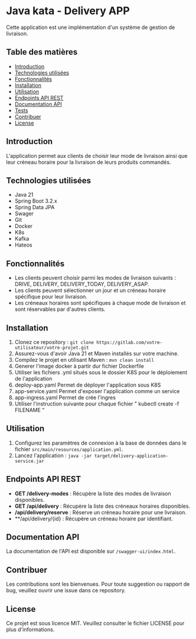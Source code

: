 # Java kata - Delivery APP

Cette application est une implémentation d'un système de gestion de livraison.

## Table des matières
- [Introduction](#introduction)
- [Technologies utilisées](#technologies-utilisées)
- [Fonctionnalités](#fonctionnalités)
- [Installation](#installation)
- [Utilisation](#utilisation)
- [Endpoints API REST](#endpoints-api-rest)
- [Documentation API](#documentation-api)
- [Tests](#tests)
- [Contribuer](#contribuer)
- [License](#license)

## Introduction
L'application permet aux clients de choisir leur mode de livraison ainsi que leur créneau horaire pour la livraison de leurs produits commandés.

## Technologies utilisées
- Java 21
- Spring Boot 3.2.x
- Spring Data JPA
- Swager
- Git
- Docker
- K8s
- Kafka
- Hateos

## Fonctionnalités
- Les clients peuvent choisir parmi les modes de livraison suivants : DRIVE, DELIVERY, DELIVERY_TODAY, DELIVERY_ASAP.
- Les clients peuvent sélectionner un jour et un créneau horaire spécifique pour leur livraison.
- Les créneaux horaires sont spécifiques à chaque mode de livraison et sont réservables par d'autres clients.

## Installation
1. Clonez ce repository : `git clone https://gitlab.com/votre-utilisateur/votre-projet.git`
2. Assurez-vous d'avoir Java 21 et Maven installés sur votre machine.
3. Compilez le projet en utilisant Maven : `mvn clean install`
4. Generer l'image docker à partir dur fichier Dockerfile
5. Utiliser les fichiers .yml situés sous le dossier K8S pour le déploiement de l'application
6. deploy-app.yaml Permet de déployer l'application sous K8S 
7. app-service.yaml Permet d'exposer l'application comme un service
8. app-ingress.yaml Permet de crée l'ingres
9. Utiliser l'instruction suivante pour chaque fichier " kubectl create -f FILENAME "

## Utilisation
1. Configurez les paramètres de connexion à la base de données dans le fichier `src/main/resources/application.yml`.
2. Lancez l'application : `java -jar target/delivery-application-service.jar`

## Endpoints API REST
- **GET /delivery-modes** : Récupère la liste des modes de livraison disponibles.
- **GET /api/delivery** : Récupère la liste des créneaux horaires disponibles.
- **/api/delivery/reserve** : Réserve un créneau horaire pour une livraison.
- **/api/delivery/{id} : Récupère un créneau horaire par identifiant.

## Documentation API
La documentation de l'API est disponible sur `/swagger-ui/index.html`.

## Contribuer
Les contributions sont les bienvenues. Pour toute suggestion ou rapport de bug, veuillez ouvrir une issue dans ce repository.

## License
Ce projet est sous licence MIT. Veuillez consulter le fichier LICENSE pour plus d'informations.
